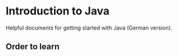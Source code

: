 # Introduction to Java

Helpful documents for getting started with Java (German version).

## Order to learn
